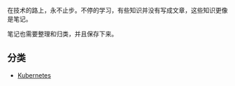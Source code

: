 在技术的路上，永不止步。不停的学习，有些知识并没有写成文章，这些知识更像是笔记。

笔记也需要整理和归类，并且保存下来。

## 分类
- [Kubernetes](https://github.com/Shitaibin/notes/tree/master/kubernetes)